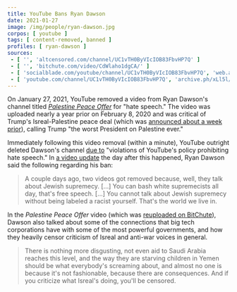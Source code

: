 ```yaml
---
title: YouTube Bans Ryan Dawson
date: 2021-01-27
image: /img/people/ryan-dawson.jpg
corpos: [ youtube ]
tags: [ content-removed, banned ]
profiles: [ ryan-dawson ]
sources:
 - [ '', 'altcensored.com/channel/UC1vTH0ByVIcIOB83FbvHP7Q' ]
 - [ '', 'bitchute.com/video/CdWlaho1dgCA/' ]
 - [ 'socialblade.com/youtube/channel/UC1vTH0ByVIcIOB83FbvHP7Q', 'web.archive.org/web/20210513133535/https://socialblade.com/youtube/channel/UC1vTH0ByVIcIOB83FbvHP7Q' ]
 - [ 'youtube.com/channel/UC1vTH0ByVIcIOB83FbvHP7Q', 'archive.ph/xLl5l/image' ]
---
```


On January 27, 2021, YouTube removed a video from Ryan Dawson's channel titled
[_Palestine Peace Offer_](https://altcensored.com/watch?v=6otcC-QyAbM) for
"hate speech." The video was uploaded nearly a year prior on February 8, 2020
and was critical of Trump's Isreal-Palestine peace deal (which was [announced
about a week prior](https://archive.ph/B1RjR)), calling Trump "the worst
President on Palestine ever."

Immediately following this video removal (within a minute), YouTube outright
deleted Dawson's channel [due to](https://archive.ph/xLl5l/image) "violations
of YouTube's policy prohibiting hate speech." In [a video
update](https://www.bitchute.com/video/CdWlaho1dgCA/) the day after this
happened, Ryan Dawson said the following regarding his ban:

> A couple days ago, two videos got removed because, well, they talk about
> Jewish supremecy. [...] You can bash white supremecists all day, that's free
> speech. [...] You cannot talk about Jewish supremecy without being labeled a
> racist yourself. That's the world we live in.

In the _Palestine Peace Offer_ video (which was [reuploaded on
BitChute](https://www.bitchute.com/video/Mde4qwHTfjKB/)), Dawson also talked
about some of the connections that big tech corporations have with some of the
most powerful governments, and how they heavily censor criticism of Isreal and
anti-war voices in general.

> There is nothing more disgusting, not even aid to Saudi Arabia reaches this
> level, and the way they are starving children in Yemen should be what
> everybody's screaming about, and almost no one is because it's not
> fashionable, because there are consequences. And if you criticize what
> Isreal's doing, you'll be censored.
